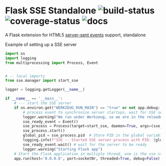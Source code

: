 # Flask SSE Standalone ![build-status](https://github.com/singingwolfboy/flask-sse/workflows/Test/badge.svg) ![coverage-status](http://codecov.io/github/singingwolfboy/flask-sse/coverage.svg?branch=master) ![docs](https://readthedocs.org/projects/flask-sse/badge/?version=latest&style=flat)

A Flask extension for HTML5 [server-sent events](https://developer.mozilla.org/en-US/docs/Web/API/Server-sent_events) support, standalone

Example of setting up a SSE server

~~~~python
import os
import logging
from multiprocessing import Process, Event


# -- local imports
from sse.manager import start_sse

logger = logging.getLogger(__name__)

if __name__ == '__main__':
    # --- start the SSE server
    if os.environ.get("WERKZEUG_RUN_MAIN") == "true" or not app.debug:
        # process event to synchronize server startups, wait for SSE server to be ready
        logger.warning("We run under Werkzeug, so we are in the reloaded subprocess")
        sse_ready_event = Event()
        sse_process = Process(target=start_sse, daemon=True, args=(sse_ready_event,))
        sse_process.start()
        global_pid = sse_process.pid  # Store PID in the global variable
        logging.info(f"SSE -- Started SSE server process with PID: {global_pid}")
        sse_ready_event.wait() # wait for the server to be ready
        logger.warning("Starting Flask app")
    # Start the Flask application in multiple thread, one is the sse stream
    app.run(host='0.0.0.0', port=socketNr, threaded=True, debug=False)
~~~~

